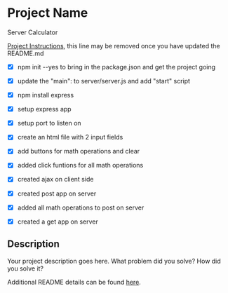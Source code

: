 # Project Name
Server Calculator

[Project Instructions](./INSTRUCTIONS.md), this line may be removed once you have updated the README.md
-[x] npm init --yes to bring in the package.json and get the project going
-[x] update the "main": to server/server.js and add "start" script
-[x] npm install express
-[X] setup express app 
-[x] setup port to listen on
-[x] create an html file with 2 input fields
-[x] add buttons for math operations and clear
-[x] added click funtions for all math operations
-[x] created ajax on client side
-[x] created post app on server
-[x] added all math operations to post on server
-[x] created a get app on server



## Description

Your project description goes here. What problem did you solve? How did you solve it?

Additional README details can be found [here](https://github.com/PrimeAcademy/readme-template/blob/master/README.md).

